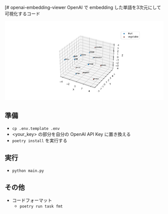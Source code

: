 [# openai-embedding-viewer
OpenAI で embedding した単語を3次元にして可視化するコード

![word_embeddings_plot.png](word_embeddings_plot.png)

## 準備
- `cp .env.template .env`
- <your_key> の部分を自分の OpenAI API Key に置き換える
- `poetry install` を実行する 

## 実行
- `python main.py`

## その他
- コードフォーマット
  - `poetry run task fmt`
